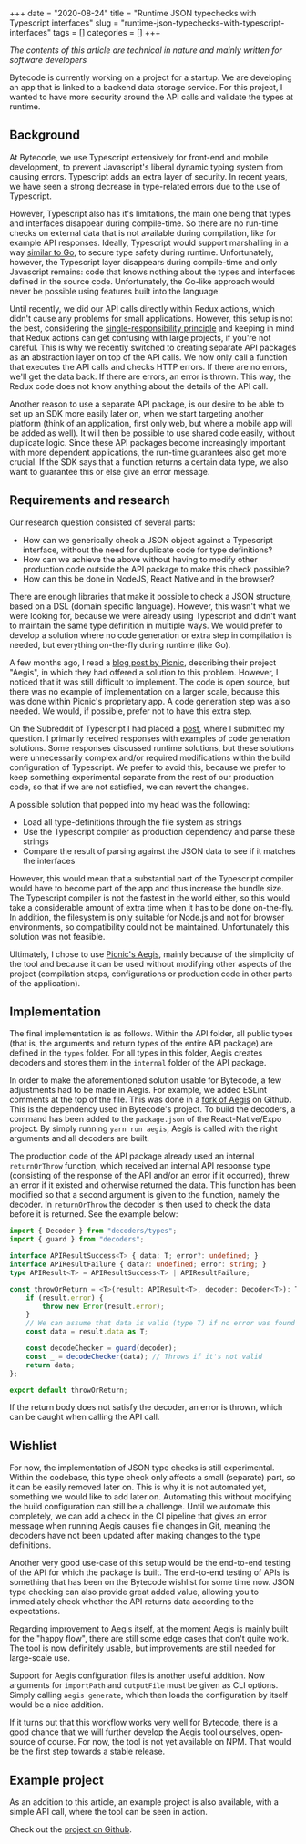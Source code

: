 +++
date = "2020-08-24"
title = "Runtime JSON typechecks with Typescript interfaces"
slug = "runtime-json-typechecks-with-typescript-interfaces"
tags = []
categories = []
+++

_The contents of this article are technical in nature and mainly written for software developers_

Bytecode is currently working on a project for a startup. We are developing an app that is linked to a backend data storage service. For this project, I wanted to have more security around the API calls and validate the types at runtime.

## Background

At Bytecode, we use Typescript extensively for front-end and mobile development, to prevent Javascript's liberal dynamic typing system from causing errors. Typescript adds an extra layer of security. In recent years, we have seen a strong decrease in type-related errors due to the use of Typescript.

However, Typescript also has it's limitations, the main one being that types and interfaces disappear during compile-time. So there are no run-time checks on external data that is not available during compilation, like for example API responses. Ideally, Typescript would support marshalling in a way [similar to Go](https://medium.com/rungo/working-with-json-in-go-7e3a37c5a07b), to secure type safety during runtime. Unfortunately, however, the Typescript layer disappears during compile-time and only Javascript remains: code that knows nothing about the types and interfaces defined in the source code. Unfortunately, the Go-like approach would never be possible using features built into the language.

Until recently, we did our API calls directly within Redux actions, which didn't cause any problems for small applications. However, this setup is not the best, considering the [single-responsibility principle](https://en.wikipedia.org/wiki/Single-responsibility_principle) and keeping in mind that Redux actions can get confusing with large projects, if you're not careful. This is why we recently switched to creating separate API packages as an abstraction layer on top of the API calls. We now only call a function that executes the API calls and checks HTTP errors. If there are no errors, we'll get the data back. If there are errors, an error is thrown. This way, the Redux code does not know anything about the details of the API call.

Another reason to use a separate API package, is our desire to be able to set up an SDK more easily later on, when we start targeting another platform (think of an application, first only web, but where a mobile app will be added as well). It will then be possible to use shared code easily, without duplicate logic. Since these API packages become increasingly important with more dependent applications, the run-time guarantees also get more crucial. If the SDK says that a function returns a certain data type, we also want to guarantee this or else give an error message.

## Requirements and research

Our research question consisted of several parts:
* How can we generically check a JSON object against a Typescript interface, without the need for duplicate code for type definitions?
* How can we achieve the above without having to modify other production code outside the API package to make this check possible?
* How can this be done in NodeJS, React Native and in the browser?

There are enough libraries that make it possible to check a JSON structure, based on a DSL (domain specific language). However, this wasn't what we were looking for, because we were already using Typescript and didn't want to maintain the same type definition in multiple ways. We would prefer to develop a solution where no code generation or extra step in compilation is needed, but everything on-the-fly during runtime (like Go).

A few months ago, I read a [blog post by Picnic](https://blog.picnic.nl/guarding-a-react-native-application-from-evil-json-6f7cbb4404de), describing their project "Aegis", in which they had offered a solution to this problem. However, I noticed that it was still difficult to implement. The code is open source, but there was no example of implementation on a larger scale, because this was done within Picnic's proprietary app. A code generation step was also needed. We would, if possible, prefer not to have this extra step.

On the Subreddit of Typescript I had placed a [post](https://www.reddit.com/r/typescript/comments/i8yk6i/validating_objects_type_at_runtime/), where I submitted my question. I primarily received responses with examples of code generation solutions. Some responses discussed runtime solutions, but these solutions were unnecessarily complex and/or required modifications within the build configuration of Typescript. We prefer to avoid this, because we prefer to keep something experimental separate from the rest of our production code, so that if we are not satisfied, we can revert the changes.

A possible solution that popped into my head was the following:
* Load all type-definitions through the file system as strings
* Use the Typescript compiler as production dependency and parse these strings
* Compare the result of parsing against the JSON data to see if it matches the interfaces

However, this would mean that a substantial part of the Typescript compiler would have to become part of the app and thus increase the bundle size. The Typescript compiler is not the fastest in the world either, so this would take a considerable amount of extra time when it has to be done on-the-fly. In addition, the filesystem is only suitable for Node.js and not for browser environments, so compatibility could not be maintained. Unfortunately this solution was not feasible.

Ultimately, I chose to use [Picnic's Aegis](https://github.com/PicnicSupermarket/aegis), mainly because of the simplicity of the tool and because it can be used without modifying other aspects of the project (compilation steps, configurations or production code in other parts of the application).

## Implementation

The final implementation is as follows. Within the API folder, all public types (that is, the arguments and return types of the entire API package) are defined in the `types` folder. For all types in this folder, Aegis creates decoders and stores them in the `internal` folder of the API package.

In order to make the aforementioned solution usable for Bytecode, a few adjustments had to be made in Aegis. For example, we added ESLint comments at the top of the file. This was done in a [fork of Aegis](https://github.com/lucianonooijen/aegis/tree/bytecode) on Github. This is the dependency used in Bytecode's project. To build the decoders, a command has been added to the `package.json` of the React-Native/Expo project. By simply running `yarn run aegis`, Aegis is called with the right arguments and all decoders are built.

The production code of the API package already used an internal `returnOrThrow` function, which received an internal API response type (consisting of the response of the API and/or an error if it occurred), threw an error if it existed and otherwise returned the data. This function has been modified so that a second argument is given to the function, namely the decoder. In `returnOrThrow` the decoder is then used to check the data before it is returned. See the example below:

```ts
import { Decoder } from "decoders/types";
import { guard } from "decoders";

interface APIResultSuccess<T> { data: T; error?: undefined; }
interface APIResultFailure { data?: undefined; error: string; }
type APIResult<T> = APIResultSuccess<T> | APIResultFailure;

const throwOrReturn = <T>(result: APIResult<T>, decoder: Decoder<T>): T => {
    if (result.error) {
        throw new Error(result.error);
    }
    // We can assume that data is valid (type T) if no error was found
    const data = result.data as T;

    const decodeChecker = guard(decoder);
    const _ = decodeChecker(data); // Throws if it's not valid
    return data;
};

export default throwOrReturn;

```

If the return body does not satisfy the decoder, an error is thrown, which can be caught when calling the API call.

## Wishlist

For now, the implementation of JSON type checks is still experimental. Within the codebase, this type check only affects a small (separate) part, so it can be easily removed later on. This is why it is not automated yet, something we would like to add later on. Automating this without modifying the build configuration can still be a challenge. Until we automate this completely, we can add a check in the CI pipeline that gives an error message when running Aegis causes file changes in Git, meaning the decoders have not been updated after making changes to the type definitions.

Another very good use-case of this setup would be the end-to-end testing of the API for which the package is built. The end-to-end testing of APIs is something that has been on the Bytecode wishlist for some time now. JSON type checking can also provide great added value, allowing you to immediately check whether the API returns data according to the expectations.

Regarding improvement to Aegis itself, at the moment Aegis is mainly built for the "happy flow", there are still some edge cases that don't quite work. The tool is now definitely usable, but improvements are still needed for large-scale use.

Support for Aegis configuration files is another useful addition. Now arguments for `importPath` and `outputFile` must be given as CLI options. Simply calling `aegis generate`, which then loads the configuration by itself would be a nice addition.

If it turns out that this workflow works very well for Bytecode, there is a good chance that we will further develop the Aegis tool ourselves, open-source of course. For now, the tool is not yet available on NPM. That would be the first step towards a stable release.

## Example project

As an addition to this article, an example project is also available, with a simple API call, where the tool can be seen in action.

Check out the [project on Github](https://github.com/lucianonooijen/ts-runtime-json-checks-example).